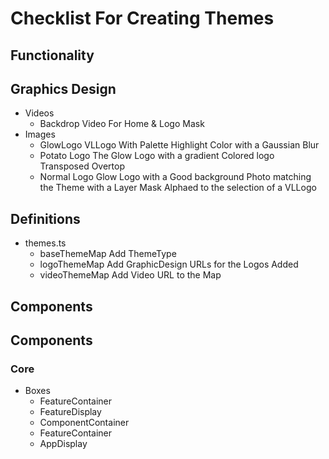 # Checklist For Creating Themes

## Functionality

## Graphics Design

- Videos
  - Backdrop Video For Home & Logo Mask
- Images
  - GlowLogo
    VLLogo With Palette Highlight Color with a Gaussian Blur
  - Potato Logo
    The Glow Logo with a gradient Colored logo Transposed Overtop
  - Normal Logo
    Glow Logo with a Good background Photo matching the Theme with a Layer Mask Alphaed to the selection of a VLLogo

## Definitions

- themes.ts
  - baseThemeMap
    Add ThemeType
  - logoThemeMap
    Add GraphicDesign URLs for the Logos Added
  - videoThemeMap
    Add Video URL to the Map

## Components

## Components

### Core

- Boxes
  - FeatureContainer
  - FeatureDisplay
  - ComponentContainer
  - FeatureContainer
  - AppDisplay
